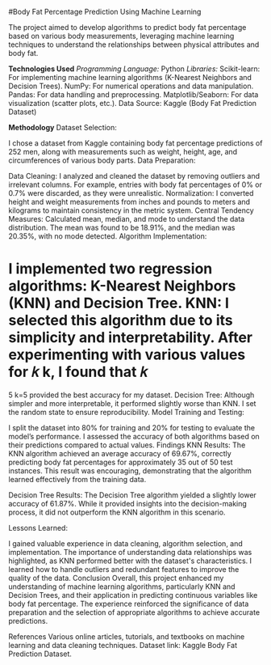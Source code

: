 #Body Fat Percentage Prediction Using Machine Learning

The project aimed to develop algorithms to predict body fat percentage based on various body measurements, leveraging machine learning techniques to understand the relationships between physical attributes and body fat.

**Technologies Used**
_Programming Language:_
Python
_Libraries:_
Scikit-learn: For implementing machine learning algorithms (K-Nearest Neighbors and Decision Trees).
NumPy: For numerical operations and data manipulation.
Pandas: For data handling and preprocessing.
Matplotlib/Seaborn: For data visualization (scatter plots, etc.).
Data Source: Kaggle (Body Fat Prediction Dataset)

**Methodology**
Dataset Selection:

I chose a dataset from Kaggle containing body fat percentage predictions of 252 men, along with measurements such as weight, height, age, and circumferences of various body parts.
Data Preparation:

Data Cleaning: I analyzed and cleaned the dataset by removing outliers and irrelevant columns. For example, entries with body fat percentages of 0% or 0.7% were discarded, as they were unrealistic.
Normalization: I converted height and weight measurements from inches and pounds to meters and kilograms to maintain consistency in the metric system.
Central Tendency Measures: Calculated mean, median, and mode to understand the data distribution. The mean was found to be 18.91%, and the median was 20.35%, with no mode detected.
Algorithm Implementation:

I implemented two regression algorithms: K-Nearest Neighbors (KNN) and Decision Tree.
KNN: I selected this algorithm due to its simplicity and interpretability. After experimenting with various values for 
𝑘
k, I found that
𝑘
=
5
k=5 provided the best accuracy for my dataset.
Decision Tree: Although simpler and more interpretable, it performed slightly worse than KNN. I set the random state to ensure reproducibility.
Model Training and Testing:

I split the dataset into 80% for training and 20% for testing to evaluate the model’s performance.
I assessed the accuracy of both algorithms based on their predictions compared to actual values.
Findings
KNN Results:
The KNN algorithm achieved an average accuracy of 69.67%, correctly predicting body fat percentages for approximately 35 out of 50 test instances. This result was encouraging, demonstrating that the algorithm learned effectively from the training data.

Decision Tree Results:
The Decision Tree algorithm yielded a slightly lower accuracy of 61.87%. While it provided insights into the decision-making process, it did not outperform the KNN algorithm in this scenario.

Lessons Learned:

I gained valuable experience in data cleaning, algorithm selection, and implementation.
The importance of understanding data relationships was highlighted, as KNN performed better with the dataset's characteristics.
I learned how to handle outliers and redundant features to improve the quality of the data.
Conclusion
Overall, this project enhanced my understanding of machine learning algorithms, particularly KNN and Decision Trees, and their application in predicting continuous variables like body fat percentage. The experience reinforced the significance of data preparation and the selection of appropriate algorithms to achieve accurate predictions.

References
Various online articles, tutorials, and textbooks on machine learning and data cleaning techniques.
Dataset link: Kaggle Body Fat Prediction Dataset.
